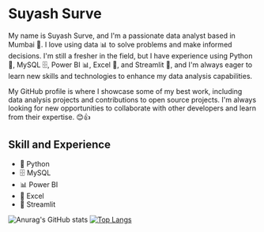 # Suyash Surve
 My name is Suyash Surve, and I'm a passionate data analyst based in Mumbai 🌆. I love using data 📊 to solve problems and make informed decisions. I'm still a fresher in the field, but I have experience using Python 🐍, MySQL 🗄️, Power BI 📊, Excel 📝, and Streamlit 🌟, and I'm always eager to learn new skills and technologies to enhance my data analysis capabilities. 
  
 My GitHub profile is where I showcase some of my best work, including data analysis projects and contributions to open source projects. I'm always looking for new opportunities to collaborate with other developers and learn from their expertise. 😊👍

## Skill and Experience
* 🐍 Python
* 🗄️ MySQL
* 📊 Power BI
* 📝 Excel
* 🌟 Streamlit

![Anurag's GitHub stats](https://github-readme-stats.vercel.app/api?username=suyashsurve2001&hide=contribs,prs)
 [![Top Langs](https://github-readme-stats.vercel.app/api/top-langs/?username=suyashsurve2001&langs_count=8)](https://github.com/anuraghazra/github-readme-stats)              





